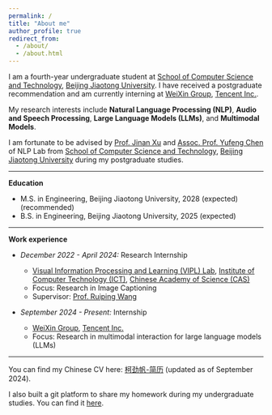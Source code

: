 ```yaml
---
permalink: /
title: "About me"
author_profile: true
redirect_from: 
  - /about/
  - /about.html
---
```


I am a fourth-year undergraduate student at [School of Computer Science and Technology](https://cs.bjtu.edu.cn/), [Beijing Jiaotong University](https://www.bjtu.edu.cn/). I have received a postgraduate recommendation and am currently interning at [WeiXin Group](https://topd.tencent.com/career/company/tencent/WXG), [Tencent Inc.](https://www.tencent.com/en-us/about.html). 

My research interests include **Natural Language Processing (NLP)**, **Audio and Speech Processing**, **Large Language Models (LLMs)**, and **Multimodal Models**.

I am fortunate to be advised by [Prof. Jinan Xu](https://faculty.bjtu.edu.cn/8300/) and [Assoc. Prof. Yufeng Chen](https://faculty.bjtu.edu.cn/8754/) of NLP Lab from [School of Computer Science and Technology](https://cs.bjtu.edu.cn/), [Beijing Jiaotong University](https://www.bjtu.edu.cn/) during my postgraduate studies.

---

**Education**

* M.S. in Engineering, Beijing Jiaotong University, 2028 (expected) (recommended)
* B.S. in Engineering, Beijing Jiaotong University, 2025 (expected)

---

**Work experience**

* *December 2022 - April 2024:* Research Internship
  * [Visual Information Processing and Learning (VIPL) Lab](https://vipl.ict.ac.cn/), [Institute of Computer Technology (ICT)](http://www.ict.cas.cn/), [Chinese Academy of Science (CAS)](https://www.cas.cn/)
  * Focus: Research in Image Captioning
  * Supervisor: [Prof. Ruiping Wang](http://www.ict.cas.cn/sourcedb/cn/jssrck/201211/t20121113_3682430.html)

* *September 2024 - Present:* Internship
  * [WeiXin Group](https://topd.tencent.com/career/company/tencent/WXG), [Tencent Inc.](https://www.tencent.com/en-us/about.html)
  * Focus: Research in multimodal interaction for large language models (LLMs)

---

You can find my Chinese CV here: [柯劲帆-简历](../assets/柯劲帆-简历.pdf) (updated as of September 2024).

I also built a git platform to share my homework during my undergraduate studies. You can find it [here](https://typingbugs.email/gitea/explore/repos).